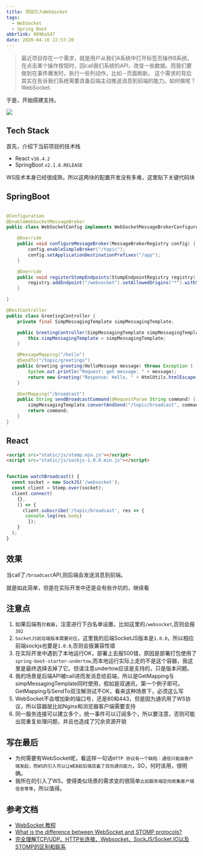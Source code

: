 ```yaml
---
title: 项目引入WebSocket
tags:
  - WebSocket
  - Spring Boot
abbrlink: 9896a547
date: 2020-04-16 22:57:20
---
```

> 最近项目存在一个需求，就是用户从我们A系统中打开标签页操作B系统，在点击某个操作按钮时，回call我们系统的API，改变一些数据。而我们要做到在事件爆发时，执行一些列动作，比如--页面刷新。
这个需求的背后其实在告诉我们系统需要具备后端主动推送消息到前端的能力。如何做呢？WebSocket.

于是，开始搭建支持。

![](http://static.1991421.cn/2020/2020-04-16-235427.png)

## Tech Stack

首先，介绍下当前项目的技术栈

- React `v16.4.2`
- SpringBoot `v2.1.6.RELEASE`

WS技术本身已经很成熟，所以这两块的配置开发没有多难，这里贴下关键代码块

## SpringBoot

```java

@Configuration
@EnableWebSocketMessageBroker
public class WebSocketConfig implements WebSocketMessageBrokerConfigurer {

    @Override
    public void configureMessageBroker(MessageBrokerRegistry config) {
        config.enableSimpleBroker("/topic");
        config.setApplicationDestinationPrefixes("/app");
    }

    @Override
    public void registerStompEndpoints(StompEndpointRegistry registry) {
        registry.addEndpoint("/websocket").setAllowedOrigins("*").withSockJS();
    }

}
```

```java
@RestController
public class GreetingController {
    private final SimpMessagingTemplate simpMessagingTemplate;

    public GreetingController(SimpMessagingTemplate simpMessagingTemplate) {
        this.simpMessagingTemplate = simpMessagingTemplate;
    }

    @MessageMapping("/hello")
    @SendTo("/topic/greetings")
    public Greeting greeting(HelloMessage message) throws Exception {
        System.out.println("Request: get message: " + message);
        return new Greeting("Response: Hello, " + HtmlUtils.htmlEscape(message.getName()) + "!");
    }

    @GetMapping("/broadcast")
    public String sendBroadcastCommand(@RequestParam String command) {
        simpMessagingTemplate.convertAndSend("/topic/broadcast", command);
        return command;
    }
}
```


## React

```html
<script src="static/js/stomp.min.js"></script>
<script src="static/js/sockjs-1.0.0.min.js"></script>
```


```typescript

function watchBroadcast() {
  const socket = new SockJS('/websocket');
  const client = Stomp.over(socket);
  client.connect(
    {},
    () => {
      client.subscribe('/topic/broadcast', res => {
       console.log(res.body)
        });
    }
  );
}
```

## 效果
当call了`/broadcast`API,则后端会发送消息到前端。

就是如此简单，但是在实际开发中还是会有些许坑的，继续看

## 注意点

1. 如果后端有`拦截器`，注意进行下白名单设置，比如这里的`/websocket`,否则会报`302`
2. `SocketJS前后端版本需要对应`，这里我的后端SocketJS版本是`1.0.0`，所以相应前端sockjs也要是`1.0.0`,否则会报兼容性错
3. 在实际开发中遇到了本地运行OK，部署上去报500错，原因是部署打包使用了`spring-boot-starter-undertow`,而本地运行实际上走的不是这个容器，我这里是最终选择去掉了它。但请注意undertow应该是支持的，只是版本问题。
4. 我的场景是后端API被call进而发消息给前端，所以是GetMapping与simpMessagingTemplate同时使用，假如是双通讯，第一个例子即可。GetMapping与SendTo双注解测试不OK，看来这种场景下，必须这么写
5. WebSocket不会增加新的端口号，还是80和443，但是因为通讯用了WS协议，所以容器层比如Nginx和浏览器客户端需要支持
6.  同一服务连接可以建立多个，统一事件可以订阅多个，所以要注意，否则可能出现重复处理问题，并且也造成了冗余资源开销

## 写在最后
- 为何需要有WebSocket呢，看这样一句话`HTTP 协议有一个缺陷：通信只能由客户端发起，而WS的引入可以让WEB前后端具备了双向通讯能力`，SO，何时该用，很明确。
- 我所在的引入了WS，使得类似场景的需求变的很简单`比如服务端定向收集客户端信息等等`，所以值得。


## 参考文档
- [WebSocket 教程](http://www.ruanyifeng.com/blog/2017/05/websocket.html)
- [What is the difference between WebSocket and STOMP protocols?](https://stackoverflow.com/questions/40988030/what-is-the-difference-between-websocket-and-stomp-protocols/48373153)
- [完全理解TCP/UDP、HTTP长连接、Websocket、SockJS/Socket.IO以及STOMP的区别和联系](https://juejin.im/post/5da95a745188252ba420ab39#comment)